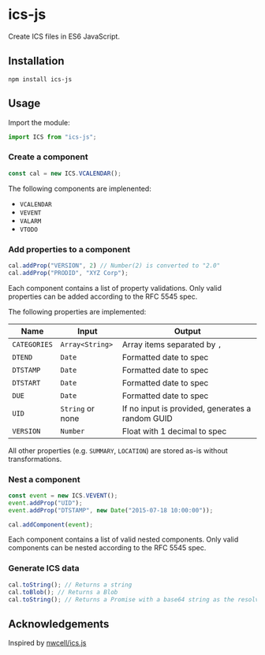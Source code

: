 # ics-js
Create ICS files in ES6 JavaScript.

## Installation

`npm install ics-js`

## Usage

Import the module:

```js
import ICS from "ics-js";
```

### Create a component

```js
const cal = new ICS.VCALENDAR();
```

The following components are implenented:

* `VCALENDAR`
* `VEVENT`
* `VALARM`
* `VTODO`

### Add properties to a component

```js
cal.addProp("VERSION", 2) // Number(2) is converted to "2.0"
cal.addProp("PRODID", "XYZ Corp");
```

Each component contains a list of property validations. Only valid properties
can be added according to the RFC 5545 spec.

The following properties are implemented:

| Name         | Input            | Output                                           |
| ------------ | ---------------- | ------------------------------------------------ |
| `CATEGORIES` | `Array<String>`  | Array items separated by `,`                     |
| `DTEND`      | `Date`           | Formatted date to spec                           |
| `DTSTAMP`    | `Date`           | Formatted date to spec                           |
| `DTSTART`    | `Date`           | Formatted date to spec                           |
| `DUE`        | `Date`           | Formatted date to spec                           |
| `UID`        | `String` or none | If no input is provided, generates a random GUID |
| `VERSION`    | `Number`         | Float with 1 decimal to spec                     |

All other properties (e.g. `SUMMARY`, `LOCATION`) are stored as-is without transformations.

### Nest a component

```js
const event = new ICS.VEVENT();
event.addProp("UID");
event.addProp("DTSTAMP", new Date("2015-07-18 10:00:00"));

cal.addComponent(event);
```

Each component contains a list of valid nested components. Only valid components
can be nested according to the RFC 5545 spec.

### Generate ICS data

```js
cal.toString(); // Returns a string
cal.toBlob(); // Returns a Blob
cal.toString(); // Returns a Promise with a base64 string as the resolved value
```

## Acknowledgements

Inspired by [nwcell/ics.js](https://github.com/nwcell/ics.js)
